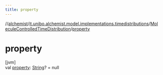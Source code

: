 ```yaml
---
title: property
---
```

//[alchemist](../../../index.html)/[it.unibo.alchemist.model.implementations.timedistributions](../index.html)/[MoleculeControlledTimeDistribution](index.html)/[property](property.html)



# property



[jvm]\
val [property](property.html): [String](https://kotlinlang.org/api/latest/jvm/stdlib/kotlin/-string/index.html)? = null




